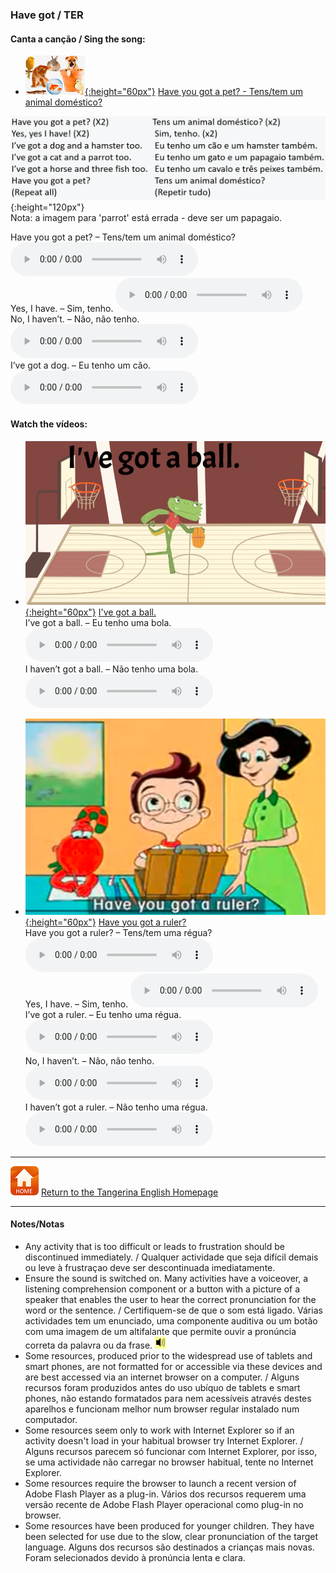 <head>
<!-- Global site tag (gtag.js) - Google Analytics -->
<script async src="https://www.googletagmanager.com/gtag/js?id=UA-110947112-3"></script>
<script>
  window.dataLayer = window.dataLayer || [];
  function gtag(){dataLayer.push(arguments);}
  gtag('js', new Date());
  gtag('config', 'UA-110947112-3');
</script>
</head>

### Have got / TER

#### Canta a canção / Sing the song:  
* [![pet2](/images/pet2.PNG){:height="60px"}](https://www.youtube.com/watch?v=6qh_qTOgkhY) [Have you got a pet? - Tens/tem um animal doméstico?](https://www.youtube.com/watch?v=6qh_qTOgkhY)  
   
![pets2b](/images/pets2b.PNG){:height="120px"}  
Nota: a imagem para 'parrot' está errada - deve ser um papagaio.  

Have you got a pet? – Tens/tem um animal doméstico? <audio src="audio/Pet.m4a" controls preload></audio>  
Yes, I have.  –  Sim, tenho. <audio src="audio/Yes_i_have.m4a" controls preload></audio>  
No, I haven’t.  – Não, não tenho. <audio src="audio/nih.m4a" controls preload></audio>  
I’ve got a dog. – Eu tenho um cão. <audio src="audio/ivg_dog.m4a" controls preload></audio>  

#### Watch the vídeos:

* [![hvgt1](/images/hvgt1.PNG){:height="60px"}](https://www.youtube.com/watch?v=ibTiIaI6KsE) [I've got a ball.](https://www.youtube.com/watch?v=ibTiIaI6KsE)  
I’ve got a ball. – Eu tenho uma bola. <audio src="audio/ivg_bal.m4a" controls preload></audio>  
I haven’t got a ball. – Não tenho uma bola. <audio src="audio/ing_bal.m4a" controls preload></audio>  

* [![gae14](/images/gae14.png){:height="60px"}](https://www.youtube.com/watch?v=SAvYKxATAmY) [Have you got a ruler?](https://www.youtube.com/watch?v=SAvYKxATAmY)  
Have you got a ruler? – Tens/tem uma régua? <audio src="audio/hyg_rul.m4a" controls preload></audio>  
Yes, I have. – Sim, tenho. <audio src="audio/Yes_i_have.m4a" controls preload></audio>  
I’ve got a ruler. – Eu tenho uma régua. <audio src="audio/ivg_rul.m4a" controls preload></audio>  
No, I haven’t. – Não, não tenho. <audio src="audio/nih.m4a" controls preload></audio>  
I haven’t got a ruler. – Não tenho uma régua. <audio src="audio/ing_rul.m4a" controls preload></audio>  


***
[![home](/images/home.PNG)](https://tangerina-pt.github.io/English) [Return to the Tangerina English Homepage](https://tangerina-pt.github.io/English)

***

#### Notes/Notas
* Any activity that is too difficult or leads to frustration should be discontinued immediately. / Qualquer actividade que seja difícil demais ou leve à frustraçao deve ser descontinuada imediatamente.
* Ensure the sound is switched on. Many activities have a voiceover, a listening comprehension component or a button with a picture of a speaker that enables the user to hear the correct pronunciation for the word or the sentence. / Certifiquem-se de que o som está ligado. Várias actividades tem um enunciado, uma componente auditiva ou um botão com uma imagem de um altifalante que permite ouvir a pronúncia correta da palavra ou da frase. ![spkr2](/images/spkr2.PNG)
* Some resources, produced prior to the widespread use of tablets and smart phones, are not formatted for or accessible via these devices and are best accessed via an internet browser on a computer. / Alguns recursos foram produzidos antes do uso ubíquo de tablets e smart phones, não estando formatados para nem acessíveis através destes aparelhos e funcionam melhor num browser regular instalado num computador.
* Some resources seem only to work with Internet Explorer so if an activity doesn't load in your habitual browser try Internet Explorer. / Alguns recursos parecem só funcionar com Internet Explorer, por isso, se uma actividade não carregar no browser habitual, tente no Internet Explorer.
* Some resources require the browser to launch a recent version of Adobe Flash Player as a plug-in. Vários dos recursos requerem uma versão recente de Adobe Flash Player operacional como plug-in no browser.
* Some resources have been produced for younger children. They have been selected for use due to the slow, clear pronunciation of the target language. Alguns dos recursos são destinados a crianças mais novas. Foram selecionados devido à pronúncia lenta e clara.
